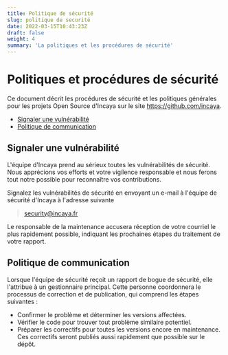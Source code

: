 ```yaml
---
title: Politique de sécurité
slug: politique de securité
date: 2022-03-15T10:43:23Z
draft: false
weight: 4
summary: 'La politiques et les procédures de sécurité'
---
```


# Politiques et procédures de sécurité

Ce document décrit les procédures de sécurité et les politiques générales pour les projets Open Source d'Incaya sur le site https://github.com/incaya.

  * [Signaler une vulnérabilité](#signaler-une-vulnérabilité)
  * [Politique de communication](#politique-de-communication)

## Signaler une vulnérabilité 

L'équipe d'Incaya prend au sérieux toutes les vulnérabilités de sécurité.
Nous apprécions vos efforts et votre vigilence responsable et nous ferons tout notre possible pour reconnaître vos contributions.

Signalez les vulnérabilités de sécurité en envoyant un e-mail à l'équipe de sécurité d'Incaya à l'adresse suivante
    
> security@incaya.fr

Le responsable de la maintenance accusera réception de votre courriel le plus rapidement possible, indiquant les prochaines étapes du traitement de votre rapport. 

## Politique de communication

Lorsque l'équipe de sécurité reçoit un rapport de bogue de sécurité, elle l'attribue à un gestionnaire principal. Cette personne coordonnera le processus de correction et de publication, qui comprend les étapes suivantes :

  * Confirmer le problème et déterminer les versions affectées.
  * Vérifier le code pour trouver tout problème similaire potentiel.
  * Préparer les correctifs pour toutes les versions encore en maintenance. Ces correctifs seront publiés aussi rapidement que possible sur le dépôt.
